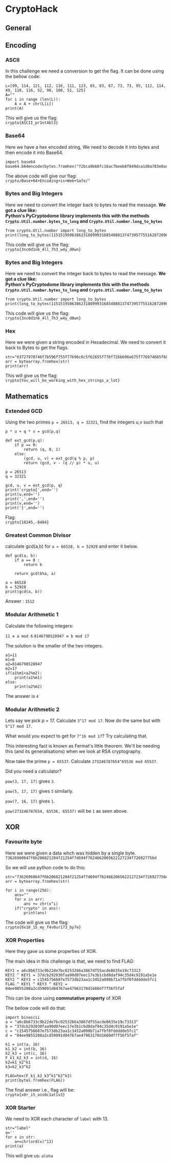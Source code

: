 # CryptoHack  
## General  
## Encoding  
### ASCII  


In this challenge we need a conversion to get the flag. It can be done using the bellow code:  

```
L=[99, 114, 121, 112, 116, 111, 123, 65, 83, 67, 73, 73, 95, 112, 114, 49, 110, 116, 52, 98, 108, 51, 125]
A=""
for i in range (len(L)):
	A = A + chr(L[i])
print(A)
```
This will give us the flag:  
```crypto{ASCII_pr1nt4bl3}```


### Base64

Here we have a hex encoded string, We need to decode it into bytes and then encode it into Base64.
```
import base64
base64.b64encode(bytes.fromhex("72bca9b68fc16ac7beeb8f849dca1d8a783e8acf9679bf9269f7bf"))
```

The above code will give our flag:  
`crypto/Base+64+Encoding+is+Web+Safe/"`

### Bytes and Big Integers  

Here we need to convert the integer back to bytes to read the message. 
**We got a clue like:  
Python's PyCryptodome library implements this with the methods ```Crypto.Util.number.bytes_to_long``` and ```Crypto.Util.number.long_to_bytes```**  

```
from crypto.Util.number import long_to_bytes
print(long_to_bytes(11515195063862318899931685488813747395775516287289682636499965282714637259206269))
```

This code will give us the flag:  
```crypto{3nc0d1n6_4ll_7h3_w4y_d0wn}```

### Bytes and Big Integers  

Here we need to convert the integer back to bytes to read the message. 
**We got a clue like:  
Python's PyCryptodome library implements this with the methods ```Crypto.Util.number.bytes_to_long``` and ```Crypto.Util.number.long_to_bytes```**  

```
from crypto.Util.number import long_to_bytes
print(long_to_bytes(11515195063862318899931685488813747395775516287289682636499965282714637259206269))
```

This code will give us the flag:  
```crypto{3nc0d1n6_4ll_7h3_w4y_d0wn}```

### Hex  

Here we were given a string encoded in Hexadecimal. We need to convert it back to Bytes to get the flags.  

```
str="63727970746f7b596f755f77696c6c5f62655f776f726b696e675f776974685f6865785f737472696e67735f615f6c6f747d"
arr = bytearray.fromhex(str)
print(arr)
```

This will give us the flag:  
```crypto{You_will_be_working_with_hex_strings_a_lot}```

## Mathematics
### Extended GCD

Using the two primes `p = 26513, q = 32321`, find the integers u,v such that

`p * u + q * v = gcd(p,q)`


```
def ext_gcd(p,q):
    if p == 0:
        return (q, 0, 1)
    else:
        (gcd, u, v) = ext_gcd(q % p, p)
        return (gcd, v - (q // p) * u, u)

p = 26513
q = 32321

gcd, u, v = ext_gcd(p, q)
print('crypto{',end='')
print(u,end='')
print(',',end='')
print(v,end='')
print('}',end='')
```

Flag:  
`crypto{10245,-8404}`

### Greatest Common Divisor  


calculate gcd(a,b) for `a = 66528, b = 52920` and enter it below.

```
def gcd(a, b): 
    if a == 0 :
        return b 
     
    return gcd(b%a, a)
 
a = 66528
b = 52920
print(gcd(a, b))
```

Answer : `1512`

### Modular Arithmetic 1

Calculate the following integers:

`11 ≡ a mod 6`
`8146798528947 ≡ b mod 17`

The solution is the smaller of the two integers.  

```
a1=11
m1=6
a2=8146798528947
m2=17
if(a1%m1<a2%m2):
	print(a1%m1)
else:
	print(a2%m2)
```

The answer is `4`

### Modular Arithmetic 2  

Lets say we pick p = 17. Calculate `3^17 mod 17`. Now do the same but with `5^17 mod 17`.

What would you expect to get for `7^16 mod 17`? Try calculating that.

This interesting fact is known as Fermat's little theorem. We'll be needing this (and its generalisations) when we look at RSA cryptography.

Now take the prime `p = 65537`. Calculate `273246787654^65536 mod 65537`.

Did you need a calculator?

`pow(3, 17, 17)` gives `3`.     

`pow(5, 17, 17)` gives `5` similarly.  

`pow(7, 16, 17)` gives `1`.  

`pow(273246787654, 65536, 65537)` will be `1` as seen above. 

## XOR  
### Favourite byte  

Here we were given a data whch was hidden by a single byte.   
```73626960647f6b206821204f21254f7d694f7624662065622127234f726927756d```

So we will use python code to do this:  
```
str="73626960647f6b206821204f21254f7d694f7624662065622127234f726927756d"
arr = bytearray.fromhex(str)

for i in range(256):
	ans=""
	for x in arr:
		ans += chr(x^i)
	if("crypto" in ans):
		print(ans)
```

The code will give us the flag:  
```crypto{0x10_15_my_f4v0ur173_by7e}```

### XOR Properties  

Here they gave us some properties of XOR.  

The main idea in this challenge is that, we need to find FLAG:      
```
KEY1 = a6c8b6733c9b22de7bc0253266a3867df55acde8635e19c73313
KEY2 ^ KEY1 = 37dcb292030faa90d07eec17e3b1c6d8daf94c35d4c9191a5e1e
KEY2 ^ KEY3 = c1545756687e7573db23aa1c3452a098b71a7fbf0fddddde5fc1
FLAG ^ KEY1 ^ KEY3 ^ KEY2 = 04ee9855208a2cd59091d04767ae47963170d1660df7f56f5faf
```
This can be done using **commutative property** of XOR  

The bellow code will do that:
```
import binascii
a = "a6c8b6733c9b22de7bc0253266a3867df55acde8635e19c73313"
b = "37dcb292030faa90d07eec17e3b1c6d8daf94c35d4c9191a5e1e"
c = "c1545756687e7573db23aa1c3452a098b71a7fbf0fddddde5fc1"
d = "04ee9855208a2cd59091d04767ae47963170d1660df7f56f5faf"

k1 = int(a, 16)
k1_k2 = int(b, 16)
k2_k3 = int(c, 16)
F_k1_k2_k3 = int(d, 16)
k2=k1_k2^k1
k3=k2_k3^k2

FLAG=hex(F_k1_k2_k3^k1^k2^k3)
print(bytes.fromhex(FLAG))
```
The final answer i.e., flag will be:  
```crypto{x0r_i5_ass0c1at1v3}```

### XOR Starter  

We need to XOR each character of `label` with 13.  

```
str="label"
a=''
for x in str:
	a+=chr(ord(x)^13)
print(a)
```

This will give us:
```aloha```

